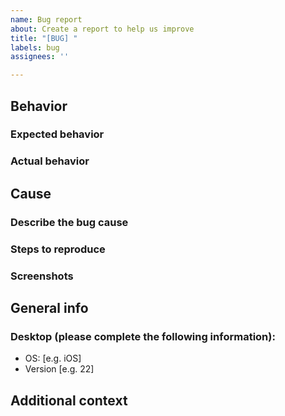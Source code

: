 ```yaml
---
name: Bug report
about: Create a report to help us improve
title: "[BUG] "
labels: bug
assignees: ''

---
```


## Behavior
### Expected behavior
<!-- A clear and concise description of what you expected to happen. -->


### Actual behavior
<!-- A clear and concise description of what happened. -->

## Cause
### Describe the bug cause
<!-- A clear and concise description of what causes the bug, if you know. -->

### Steps to reproduce
<!-- Steps to reproduce the behavior: -->
<!-- 1. Go to '...' -->
<!-- 2. Click on '....' -->
<!-- 3. Scroll down to '....' -->
<!-- 4. See error -->

### Screenshots
<!-- If applicable, add screenshots to help explain your problem. -->

## General info
### Desktop (please complete the following information):
- OS: [e.g. iOS]
- Version [e.g. 22]

## Additional context
<!-- Add any other context about the problem here. -->
